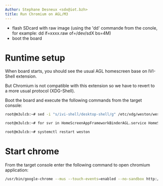 ```yaml
---
Author: Stephane Desneux <sdx@iot.bzh>
title: Run Chromium on AGL/M3
---
```


* flash SDcard with raw image (using the 'dd' commande from the conole, for example: dd if=xxxx.raw of=/dev/sdX bs=4M)
* boot the board

# Runtime setup

When board starts, you should see the usual AGL homescreen base on IVI-Shell extension.

But Chromium is not compatible with this extension so we have to revert to a more usual protocol (XDG-Shell).

Boot the board and execute the following commands from the target console:

```bash
root@m3ulcb:~# sed -i "s/ivi-shell/desktop-shell/g" /etc/xdg/weston/weston.ini

root@m3ulcb:~# for svr in HomeScreenAppFrameworkBinderAGL.service HomeScreen WindowManager.service; do systemctl --user stop $svr; systemctl --user disable $svr; done

root@m3ulcb:~# systemctl restart weston
```

# Start chrome

From the target console enter the following command to open chromium application:

```bash
/usr/bin/google-chrome --mus --touch-events=enabled --no-sandbox http://docs.iot.bzh
```


